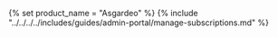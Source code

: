 {% set product_name = "Asgardeo" %}
{% include "../../../../includes/guides/admin-portal/manage-subscriptions.md" %}